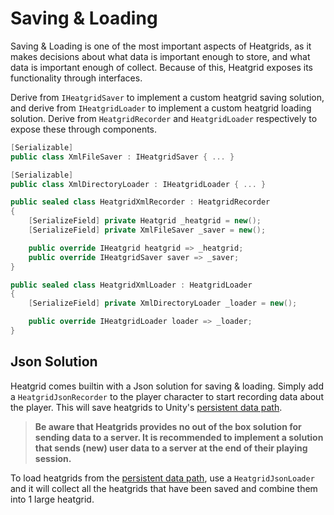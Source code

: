 # Saving & Loading

Saving & Loading is one of the most important aspects of Heatgrids, as it makes decisions about what data is important enough to store, and what data is important enough of collect. Because of this, Heatgrid exposes its functionality through interfaces.

Derive from `IHeatgridSaver` to implement a custom heatgrid saving solution, and derive from `IHeatgridLoader` to implement a custom heatgrid loading solution. Derive from `HeatgridRecorder` and `HeatgridLoader` respectively to expose these through components.

```csharp
[Serializable]
public class XmlFileSaver : IHeatgridSaver { ... }

[Serializable]
public class XmlDirectoryLoader : IHeatgridLoader { ... }

public sealed class HeatgridXmlRecorder : HeatgridRecorder
{
    [SerializeField] private Heatgrid _heatgrid = new();
    [SerializeField] private XmlFileSaver _saver = new();

    public override IHeatgrid heatgrid => _heatgrid;
    public override IHeatgridSaver saver => _saver;
}

public sealed class HeatgridXmlLoader : HeatgridLoader
{
    [SerializeField] private XmlDirectoryLoader _loader = new();

    public override IHeatgridLoader loader => _loader;
}
```

## Json Solution

Heatgrid comes builtin with a Json solution for saving & loading. Simply add a `HeatgridJsonRecorder` to the player character to start recording data about the player. This will save heatgrids to Unity's [persistent data path](https://docs.unity3d.com/ScriptReference/Application-persistentDataPath.html).

> **Be aware that Heatgrids provides no out of the box solution for sending data to a server. It is recommended to implement a solution that sends (new) user data to a server at the end of their playing session.**

To load heatgrids from the [persistent data path](https://docs.unity3d.com/ScriptReference/Application-persistentDataPath.html), use a `HeatgridJsonLoader` and it will collect all the heatgrids that have been saved and combine them into 1 large heatgrid.